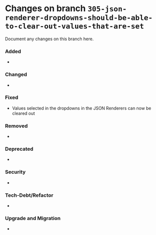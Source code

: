 # Changes on branch `305-json-renderer-dropdowns-should-be-able-to-clear-out-values-that-are-set`
Document any changes on this branch here.
### Added
- 

### Changed
- 

### Fixed
- Values selected in the dropdowns in the JSON Renderers can now be cleared out

### Removed
- 

### Deprecated
- 

### Security
- 

### Tech-Debt/Refactor
- 

### Upgrade and Migration
- 
